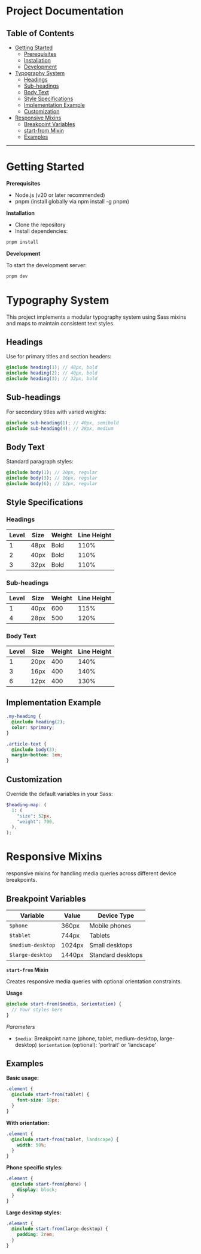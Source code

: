 # Project Documentation

## Table of Contents
- [Getting Started](#getting-started)
  - [Prerequisites](#prerequisites)
  - [Installation](#installation)
  - [Development](#development)
- [Typography System](#typography-system)
  - [Headings](#headings)
  - [Sub-headings](#sub-headings)
  - [Body Text](#body-text)
  - [Style Specifications](#style-specifications)
  - [Implementation Example](#implementation-example)
  - [Customization](#customization)
- [Responsive Mixins](#responsive-mixins)
  - [Breakpoint Variables](#breakpoint-variables)
  - [start-from Mixin](#start-from-mixin)
  - [Examples](#examples)

---

# Getting Started <a id="getting-started"></a>

**Prerequisites** <a id="prerequisites"></a>

- Node.js (v20 or later recommended)
- pnpm (install globally via npm install -g pnpm)

**Installation** <a id="installation"></a>

- Clone the repository
- Install dependencies:

```bash
pnpm install
```

**Development** <a id="development"></a>

To start the development server:

```bash
pnpm dev
```

# Typography System <a id="typography-system"></a>

This project implements a modular typography system using Sass mixins and maps to maintain consistent text styles.

## Headings <a id="headings"></a>

Use for primary titles and section headers:

```scss
@include heading(1); // 48px, bold
@include heading(2); // 40px, bold
@include heading(3); // 32px, bold
```

## Sub-headings <a id="sub-headings"></a>

For secondary titles with varied weights:

```scss
@include sub-heading(1); // 40px, semibold
@include sub-heading(4); // 28px, medium
```

## Body Text <a id="body-text"></a>

Standard paragraph styles:

```scss
@include body(1); // 20px, regular
@include body(3); // 16px, regular
@include body(6); // 12px, regular
```

## Style Specifications <a id="style-specifications"></a>

### Headings

| Level | Size | Weight | Line Height |
| ----- | ---- | ------ | ----------- |
| 1     | 48px | Bold   | 110%        |
| 2     | 40px | Bold   | 110%        |
| 3     | 32px | Bold   | 110%        |

### Sub-headings

| Level | Size | Weight | Line Height |
| ----- | ---- | ------ | ----------- |
| 1     | 40px | 600    | 115%        |
| 4     | 28px | 500    | 120%        |

### Body Text

| Level | Size | Weight | Line Height |
| ----- | ---- | ------ | ----------- |
| 1     | 20px | 400    | 140%        |
| 3     | 16px | 400    | 140%        |
| 6     | 12px | 400    | 130%        |

## Implementation Example <a id="implementation-example"></a>

```scss
.my-heading {
  @include heading(2);
  color: $primary;
}

.article-text {
  @include body(3);
  margin-bottom: 1em;
}
```

## Customization <a id="customization"></a>

Override the default variables in your Sass:

```scss
$heading-map: (
  1: (
    "size": 52px,
    "weight": 700,
  ),
);
```

# Responsive Mixins <a id="responsive-mixins"></a>

responsive mixins for handling media queries across different device breakpoints.

## Breakpoint Variables <a id="breakpoint-variables"></a>

| Variable          | Value  | Device Type       |
| ----------------- | ------ | ----------------- |
| `$phone`          | 360px  | Mobile phones     |
| `$tablet`         | 744px  | Tablets           |
| `$medium-desktop` | 1024px | Small desktops    |
| `$large-desktop`  | 1440px | Standard desktops |

**`start-from` Mixin** <a id="start-from-mixin"></a>

Creates responsive media queries with optional orientation constraints.

**Usage**

```scss
@include start-from($media, $orientation) {
  // Your styles here
}
```

_Parameters_

- `$media`: Breakpoint name (phone, tablet, medium-desktop, large-desktop)
  `$orientation` (optional): 'portrait' or 'landscape'

## Examples <a id="examples"></a>

**Basic usage:**

```scss
.element {
  @include start-from(tablet) {
    font-size: 18px;
  }
}
```

**With orientation:**

```scss
.element {
  @include start-from(tablet, landscape) {
    width: 50%;
  }
}
```

**Phone specific styles:**

```scss
.element {
  @include start-from(phone) {
    display: block;
  }
}
```

**Large desktop styles:**

```scss
.element {
  @include start-from(large-desktop) {
    padding: 2rem;
  }
}
```
